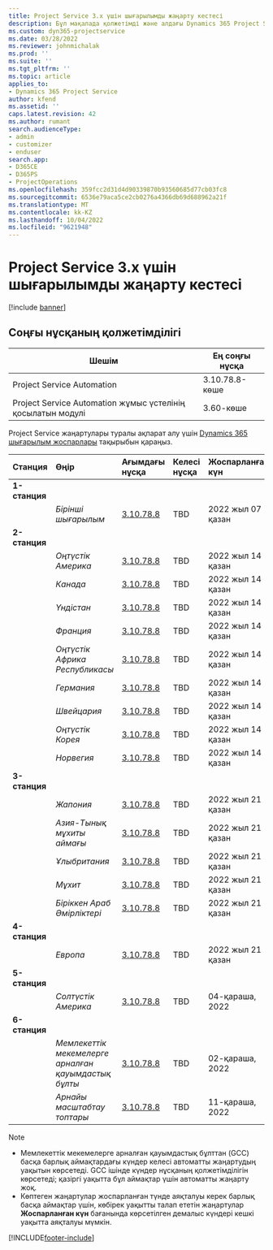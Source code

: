 ```yaml
---
title: Project Service 3.x үшін шығарылымды жаңарту кестесі
description: Бұл мақалада қолжетімді және алдағы Dynamics 365 Project Service Automation шығарылымдары туралы ақпарат берілген.
ms.custom: dyn365-projectservice
ms.date: 03/28/2022
ms.reviewer: johnmichalak
ms.prod: ''
ms.suite: ''
ms.tgt_pltfrm: ''
ms.topic: article
applies_to:
- Dynamics 365 Project Service
author: kfend
ms.assetid: ''
caps.latest.revision: 42
ms.author: rumant
search.audienceType:
- admin
- customizer
- enduser
search.app:
- D365CE
- D365PS
- ProjectOperations
ms.openlocfilehash: 359fcc2d31d4d90339870b93560685d77cb03fc8
ms.sourcegitcommit: 6536e79aca5ce2cb0276a4366db69d688962a21f
ms.translationtype: MT
ms.contentlocale: kk-KZ
ms.lasthandoff: 10/04/2022
ms.locfileid: "9621948"
---
```

# <a name="update-release-schedule-for-project-service-3x"></a>Project Service 3.x үшін шығарылымды жаңарту кестесі

[!include [banner](../includes/psa-now-project-operations.md)]

## <a name="latest-version-availability"></a>Соңғы нұсқаның қолжетімділігі

| Шешім  | Ең соңғы нұсқа |
|-------|----|
| Project Service Automation    | 3.10.78.8-көше |
| Project Service Automation жұмыс үстелінің қосылатын модулі                | 3.60-көше          |

Project Service жаңартулары туралы ақпарат алу үшін [Dynamics 365 шығарылым жоспарлары](/dynamics365/release-plans/) тақырыбын қараңыз. 

| Станция  | Өңір | Ағымдағы нұсқа | Келесі нұсқа |  Жоспарланған күн
| :---   | :---   | :---   | :---   |:---   |         
|<strong>1-станция</strong> | |  |  | |
| | <i>Бірінші шығарылым</i> | [3.10.78.8](whats-new-ur-47.md)| TBD | 2022 жыл 07 қазан
|<strong>2-станция</strong> | |  |  | |
| | <i>Оңтүстік Америка</i> | [3.10.78.8](whats-new-ur-47.md) | TBD | 2022 жыл 14 қазан
| | <i>Канада</i> | [3.10.78.8](whats-new-ur-47.md) | TBD | 2022 жыл 14 қазан
| | <i>Үндістан</i> | [3.10.78.8](whats-new-ur-47.md) | TBD | 2022 жыл 14 қазан
| | <i>Франция</i> | [3.10.78.8](whats-new-ur-47.md) | TBD | 2022 жыл 14 қазан
| | <i>Оңтүстік Африка Республикасы</i> | [3.10.78.8](whats-new-ur-47.md) | TBD | 2022 жыл 14 қазан
| | <i>Германия</i> | [3.10.78.8](whats-new-ur-47.md) | TBD | 2022 жыл 14 қазан
| | <i>Швейцария</i> | [3.10.78.8](whats-new-ur-47.md) | TBD | 2022 жыл 14 қазан
| | <i>Оңтүстік Корея</i> | [3.10.78.8](whats-new-ur-47.md) | TBD | 2022 жыл 14 қазан
| | <i>Норвегия</i> | [3.10.78.8](whats-new-ur-47.md) | TBD | 2022 жыл 14 қазан
|<strong>3-станция</strong> | |  |  | |
| | <i>Жапония</i> | [3.10.78.8](whats-new-ur-47.md) | TBD | 2022 жыл 21 қазан
| | <i>Азия-Тынық мұхиты аймағы</i> | [3.10.78.8](whats-new-ur-47.md) | TBD | 2022 жыл 21 қазан
| | <i>Ұлыбритания</i> | [3.10.78.8](whats-new-ur-47.md) | TBD | 2022 жыл 21 қазан
| | <i>Мұхит</i> | [3.10.78.8](whats-new-ur-47.md) | TBD | 2022 жыл 21 қазан
| | <i>Біріккен Араб Әмірліктері</i> | [3.10.78.8](whats-new-ur-47.md) | TBD | 2022 жыл 21 қазан
|<strong>4-станция</strong> | |  |  | |
| | <i>Европа</i> | [3.10.78.8](whats-new-ur-47.md) | TBD | 2022 жыл 21 қазан
|<strong>5-станция</strong> | |  |  | |
| | <i>Солтүстік Америка</i> | [3.10.78.8](whats-new-ur-47.md) | TBD | 04-қараша, 2022
|<strong>6-станция</strong> | |  |  | |
| | <i>Мемлекеттік мекемелерге арналған қауымдастық бұлты</i> | [3.10.78.8](whats-new-ur-47.md) | TBD | 02-қараша, 2022
| | <i>Арнайы масштабтау топтары</i> | [3.10.78.8](whats-new-ur-47.md) | TBD | 11-қараша, 2022




>[!Note]
> - Мемлекеттік мекемелерге арналған қауымдастық бұлттан (GCC) басқа барлық аймақтардағы күндер келесі автоматты жаңартудың уақытын көрсетеді. GCC ішінде күндер нұсқаның қолжетімділігін көрсетеді; қазіргі уақытта бұл аймақтар үшін автоматты жаңарту жоқ.
> - Көптеген жаңартулар жоспарланған түнде аяқталуы керек барлық басқа аймақтар үшін, көбірек уақытты талап ететін жаңартулар **Жоспарланған күн** бағанында көрсетілген демалыс күндері кешкі уақытта аяқталуы мүмкін.


[!INCLUDE[footer-include](../includes/footer-banner.md)]
